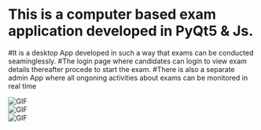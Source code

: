 # This is a computer based exam application developed in PyQt5 & Js. 
#It is a desktop App developed in such a way that exams can be conducted seaminglessly. 
#The login page where candidates can login to view exam details thereafter procede to start the exam. 
#There is also a separate admin App where all ongoning activities about exams can be monitored in real time


<img align="center" alt="GIF" src="https://github.com/suraj-adewale/computer-base-test/blob/main/image/login.PNG"/>


<br>

<img align="center" alt="GIF" src="https://github.com/suraj-adewale/computer-base-test/blob/main/image/cbt.PNG"/>


<br>

<img align="center" alt="GIF" src="https://github.com/suraj-adewale/computer-base-test/blob/main/image/admin_dashboard.PNG"/>



